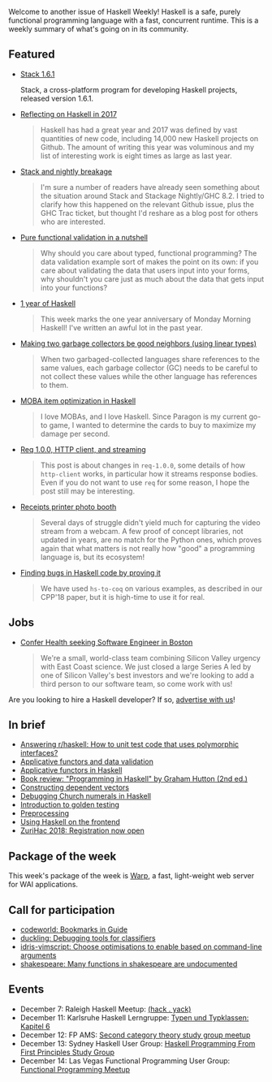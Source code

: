 <!-- 2017-12-07 -->

Welcome to another issue of Haskell Weekly!
Haskell is a safe, purely functional programming language with a fast, concurrent runtime.
This is a weekly summary of what's going on in its community.

## Featured

-   [Stack 1.6.1](https://groups.google.com/d/msg/haskell-stack/pRZAMkBlx8U/LrDrGPB8AAAJ)

    Stack, a cross-platform program for developing Haskell projects, released version 1.6.1.

-   [Reflecting on Haskell in 2017](http://www.stephendiehl.com/posts/haskell_2018.html)

    > Haskell has had a great year and 2017 was defined by vast quantities of new code, including 14,000 new Haskell projects on Github. The amount of writing this year was voluminous and my list of interesting work is eight times as large as last year.

-   [Stack and nightly breakage](https://www.snoyman.com/blog/2017/12/stack-and-nightly-breakage)

    > I'm sure a number of readers have already seen something about the situation around Stack and Stackage Nightly/GHC 8.2. I tried to clarify how this happened on the relevant Github issue, plus the GHC Trac ticket, but thought I'd reshare as a blog post for others who are interested.

-   [Pure functional validation in a nutshell](https://medium.com/blacklane-engineering/pure-functional-validation-64a7885d22ac)

    > Why should you care about typed, functional programming? The data validation example sort of makes the point on its own: if you care about validating the data that users input into your forms, why shouldn't you care just as much about the data that gets input into your functions?

-   [1 year of Haskell](https://mmhaskell.com/blog/2017/12/4/1-year-of-haskell)

    > This week marks the one year anniversary of Monday Morning Haskell! I've written an awful lot in the past year.

-   [Making two garbage collectors be good neighbors (using linear types)](https://www.tweag.io/posts/2017-11-29-linear-jvm.html)

    > When two garbaged-collected languages share references to the same values, each garbage collector (GC) needs to be careful to not collect these values while the other language has references to them.

-   [MOBA item optimization in Haskell](http://deliberate-software.com/optimization/)

    > I love MOBAs, and I love Haskell. Since Paragon is my current go-to game, I wanted to determine the cards to buy to maximize my damage per second.

-   [Req 1.0.0, HTTP client, and streaming](https://markkarpov.com/post/req-1.0.0-http-client-and-streaming.html)

    > This post is about changes in `req-1.0.0`, some details of how `http-client` works, in particular how it streams response bodies. Even if you do not want to use `req` for some reason, I hope the post still may be interesting.

-   [Receipts printer photo booth](https://trandi.wordpress.com/2017/11/29/receipts-printer-photo-booth/)

    > Several days of struggle didn't yield much for capturing the video stream from a webcam. A few proof of concept libraries, not updated in years, are no match for the Python ones, which proves again that what matters is not really how "good" a programming language is, but its ecosystem!

-   [Finding bugs in Haskell code by proving it](https://www.joachim-breitner.de/blog/734-Finding_bugs_in_Haskell_code_by_proving_it)

    > We have used `hs-to-coq` on various examples, as described in our CPP'18 paper, but it is high-time to use it for real.

## Jobs

-   [Confer Health seeking Software Engineer in Boston](https://jobs.lever.co/lumiohealth.com/6c004fba-e034-4b5f-8c5c-dce928b46f24)

    > We're a small, world-class team combining Silicon Valley urgency with East Coast science. We just closed a large Series A led by one of Silicon Valley's best investors and we're looking to add a third person to our software team, so come work with us!

Are you looking to hire a Haskell developer?
If so, [advertise with us](/advertising.html)!

## In brief

-   [Answering r/haskell: How to unit test code that uses polymorphic interfaces?](https://deque.blog/2017/12/01/answering-r-haskell-how-to-unit-test-code-that-uses-polymorphic-interfaces/)
-   [Applicative functors and data validation](https://carlosmchica.github.io/applicatives-validation/)
-   [Applicative functors in Haskell](https://medium.com/lazy-eval/applicative-functors-in-haskell-f509e1c764d3)
-   [Book review: "Programming in Haskell" by Graham Hutton (2nd ed.)](https://eli.thegreenplace.net/2017/book-review-programming-in-haskell-by-graham-hutton-2nd-ed/)
-   [Constructing dependent vectors](https://ipfs.io/ipfs/QmT9BRYANsGddN52eMsC3JGNwStbda5h8Zirm2gCmyjb8p/blog/constructing-vectors/)
-   [Debugging Church numerals in Haskell](http://www.hansdieterhiep.nl/tutorials/debugging-church-numerals-in-haskell/)
-   [Introduction to golden testing](https://ro-che.info/articles/2017-12-04-golden-tests)
-   [Preprocessing](https://www.arcadianvisions.com/blog/2017/hpp.html)
-   [Using Haskell on the frontend](http://blog.vmchale.com/article/haskell-frontend)
-   [ZuriHac 2018: Registration now open](https://mail.haskell.org/pipermail/haskell/2017-December/025310.html)

## Package of the week

This week's package of the week is [Warp](https://www.stackage.org/nightly-2017-12-07/package/warp-3.2.13),
a fast, light-weight web server for WAI applications.

## Call for participation

-   [codeworld: Bookmarks in Guide](https://github.com/google/codeworld/issues/569)
-   [duckling: Debugging tools for classifiers](https://github.com/facebook/duckling/issues/114)
-   [idris-vimscript: Choose optimisations to enable based on command-line arguments](https://github.com/owickstrom/idris-vimscript/issues/7)
-   [shakespeare: Many functions in shakespeare are undocumented](https://github.com/yesodweb/shakespeare/issues/213)

## Events

-   December 7: Raleigh Haskell Meetup: [(hack . yack)](https://www.meetup.com/Raleigh-Haskell-Meetup/events/245546893/)
-   December 11: Karlsruhe Haskell Lerngruppe: [Typen und Typklassen: Kapitel 6](https://www.meetup.com/Karlsruhe-Haskell-Lerngruppe/events/244433365/)
-   December 12: FP AMS: [Second category theory study group meetup](https://www.meetup.com/fp-ams/events/244922609/)
-   December 13: Sydney Haskell User Group: [Haskell Programming From First Principles Study Group](https://www.meetup.com/SydneyHaskell/events/245485224/)
-   December 14: Las Vegas Functional Programming User Group: [Functional Programming Meetup](https://www.meetup.com/las-vegas-functional-programming/events/245590893/)
